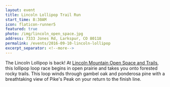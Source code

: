 ```yaml
---
layout: event
title: Lincoln Lollipop Trail Run
start_time: 8:30AM
icon: flaticon-runner5
featured: true
photo: /img/lincoln_open_space.jpg
address: 7333 Jones Rd, Larkspur, CO 80118
permalink: /events/2016-09-10-lincoln-lollipop
excerpt_separator: <!--more-->
---
```


The Lincoln Lollipop is back! At [Lincoln Mountain Open Space and Trails](http://www.douglas.co.us/dcoutdoors/openspace-properties/lincoln-mountain-open-space/), this lollipop loop race begins in open prairie and takes you onto forested rocky trails. This loop winds through gambel oak and ponderosa pine with a breathtaking view of Pike's Peak on your return to the finish line.

<!--more-->
